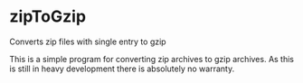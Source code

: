 # zipToGzip
Converts zip files with single entry to gzip

This is a simple program for converting zip archives to gzip archives.
As this is still in heavy development there is absolutely no warranty.

